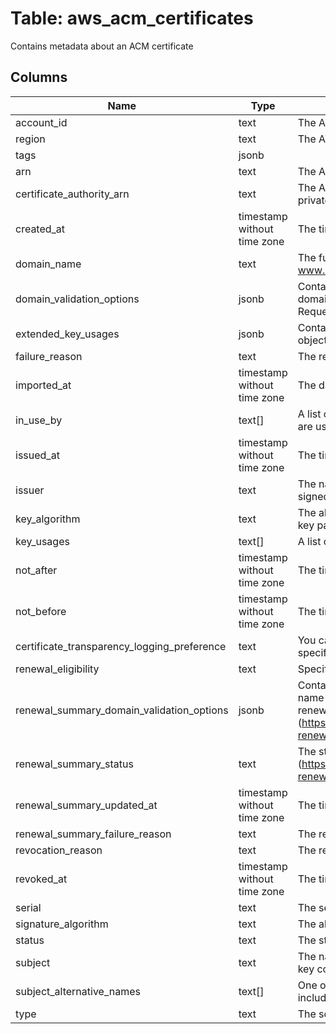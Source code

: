 
# Table: aws_acm_certificates
Contains metadata about an ACM certificate
## Columns
| Name        | Type           | Description  |
| ------------- | ------------- | -----  |
|account_id|text|The AWS Account ID of the resource|
|region|text|The AWS Region of the resource|
|tags|jsonb||
|arn|text|The Amazon Resource Name (ARN) of the certificate|
|certificate_authority_arn|text|The Amazon Resource Name (ARN) of the ACM PCA private certificate authority (CA) that issued the certificate|
|created_at|timestamp without time zone|The time at which the certificate was requested|
|domain_name|text|The fully qualified domain name for the certificate, such as www.example.com or example.com|
|domain_validation_options|jsonb|Contains information about the initial validation of each domain name that occurs as a result of the RequestCertificate request|
|extended_key_usages|jsonb|Contains a list of Extended Key Usage X.509 v3 extension objects|
|failure_reason|text|The reason the certificate request failed|
|imported_at|timestamp without time zone|The date and time at which the certificate was imported|
|in_use_by|text[]|A list of ARNs for the Amazon Web Services resources that are using the certificate|
|issued_at|timestamp without time zone|The time at which the certificate was issued|
|issuer|text|The name of the certificate authority that issued and signed the certificate|
|key_algorithm|text|The algorithm that was used to generate the public-private key pair|
|key_usages|text[]|A list of Key Usage X.509 v3 extension objects|
|not_after|timestamp without time zone|The time after which the certificate is not valid|
|not_before|timestamp without time zone|The time before which the certificate is not valid|
|certificate_transparency_logging_preference|text|You can opt out of certificate transparency logging by specifying the DISABLED option|
|renewal_eligibility|text|Specifies whether the certificate is eligible for renewal|
|renewal_summary_domain_validation_options|jsonb|Contains information about the validation of each domain name in the certificate, as it pertains to ACM's managed renewal (https://docs.aws.amazon.com/acm/latest/userguide/acm-renewal.html)|
|renewal_summary_status|text|The status of ACM's managed renewal (https://docs.aws.amazon.com/acm/latest/userguide/acm-renewal.html) of the certificate|
|renewal_summary_updated_at|timestamp without time zone|The time at which the renewal summary was last updated|
|renewal_summary_failure_reason|text|The reason that a renewal request was unsuccessful|
|revocation_reason|text|The reason the certificate was revoked|
|revoked_at|timestamp without time zone|The time at which the certificate was revoked|
|serial|text|The serial number of the certificate|
|signature_algorithm|text|The algorithm that was used to sign the certificate|
|status|text|The status of the certificate|
|subject|text|The name of the entity that is associated with the public key contained in the certificate|
|subject_alternative_names|text[]|One or more domain names (subject alternative names) included in the certificate|
|type|text|The source of the certificate|
